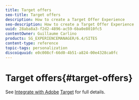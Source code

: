 ```yaml
---
title: Target offers
seo-title: Target offers
description: How to create a Target Offer Experience
seo-description: How to create a Target Offer Experience
uuid: 28aba8a3-f2d2-4896-ac59-6ba0e8010fc5
contentOwner: Guillaume Carlino
products: SG_EXPERIENCEMANAGER/6.4/SITES
content-type: reference
topic-tags: personalization
discoiquuid: e0c008cf-66d0-4b51-a824-00e4328ca0fc
---
```


# Target offers{#target-offers}

See [Integrate with Adobe](../../../sites/administering/using/target.md) [Target](../../../sites/administering/using/target.md) for full details.

